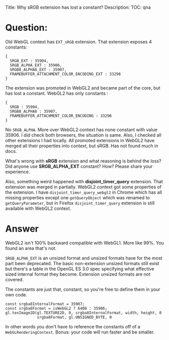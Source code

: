Title: Why sRGB extension has lost a constant?
Description:
TOC: qna

# Question:

Old WebGL context has `EXT_sRGB` extension. That extension exposes 4 constants:

    {
      SRGB_EXT : 35904, 
      SRGB_ALPHA_EXT : 35906, 
      SRGB8_ALPHA8_EXT : 35907, 
      FRAMEBUFFER_ATTACHMENT_COLOR_ENCODING_EXT : 33296
    }

The extension was promoted in WebGL2 and became part of the core, but has lost a constant. WebGL2 has only constants :

    {
      SRGB : 35904, 
      SRGB8_ALPHA8 : 35907, 
      FRAMEBUFFER_ATTACHMENT_COLOR_ENCODING : 33296  
    }

No `SRGB_ALPHA`. More over WebGL2 context has none constant with value 35906.  I did check both browsers, the situation is same. Also, I checked all other extensions I had locally. All promoted extensions in WebGL2 have merged all their properties into context, but sRGB. Has not found much in docs.

What's wrong with **sRGB** extension and what reasoning is behind the loss? 
Did anyone use **SRGB_ALPHA_EXT** constant? How? Please share your experience.

Also, something weird happened with **disjoint_timer_query** extension. That extension was merged in partially. WebGL2 context got some properties of the extension. I have `disjoint_timer_query_webgl2` in Chrome which has all missing properties except one `getQueryObject` which was renamed to `getQueryParameter`, but in Firefox `disjoint_timer_query` extension is still available with WebGL2 context.

# Answer

WebGL2 isn't 100% backward compatible with WebGL1. More like 99%. You found an area that's not.

`SRGB_ALPHA_EXT` is an unsized format and unsized formats have for the most part been deprecated. The basic non-extension unsized formats still exist but there's a table in the OpenGL ES 3.0 spec specifying what effective sized internal format they become. Extension unsized formats are not covered.

The constants are just that, constant, so you're free to define them in your own code.

    const srgba8InternalFormat = 35907;
    const srgba8Format = isWebGL2 ? 6408 : 35906;
    gl.texImage2D(gl.TEXTURE2D, 0, srgba8InternalFormat, width, height, 0
                  srgba8Format, gl.UNSIGNED_BYTE, 0

In other words you don't have to reference the constants off of a `WebGLRenderingContext`. Bonus: your code will run faster and be smaller.
